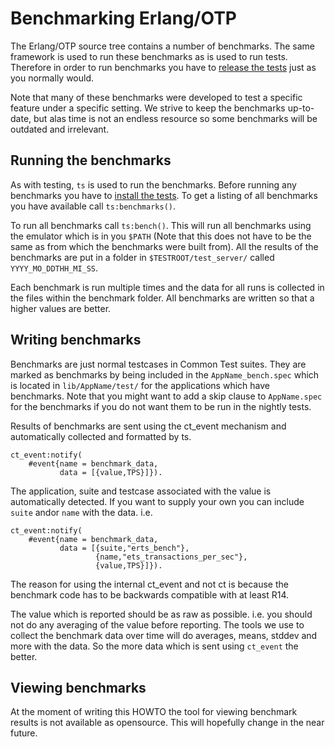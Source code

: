 Benchmarking Erlang/OTP
=======================

The Erlang/OTP source tree contains a number of benchmarks. The same framework
is used to run these benchmarks as is used to run tests. Therefore in order to
run benchmarks you have to [release the tests][] just as you normally would.

Note that many of these benchmarks were developed to test a specific feature
under a specific setting. We strive to keep the benchmarks up-to-date, but alas
time is not an endless resource so some benchmarks will be outdated and 
irrelevant.

Running the benchmarks
----------------------

As with testing, `ts` is used to run the benchmarks. Before running any 
benchmarks you have to [install the tests][]. To get a listing of all 
benchmarks you have available call `ts:benchmarks()`.

To run all benchmarks call `ts:bench()`. This will run all benchmarks using 
the emulator which is in you `$PATH` (Note that this does not have to be the
same as from which the benchmarks were built from). All the results of the 
benchmarks are put in a folder in `$TESTROOT/test_server/` called 
`YYYY_MO_DDTHH_MI_SS`. 

Each benchmark is run multiple times and the data for all runs is collected in
the files within the benchmark folder. All benchmarks are written so that a 
higher values are better. 

Writing benchmarks
------------------

Benchmarks are just normal testcases in Common Test suites. They are marked as
benchmarks by being included in the `AppName_bench.spec` which is located in
`lib/AppName/test/` for the applications which have benchmarks. Note that you
might want to add a skip clause to `AppName.spec` for the benchmarks if you do
not want them to be run in the nightly tests.

Results of benchmarks are sent using the ct_event mechanism and automatically
collected and formatted by ts. 

    ct_event:notify(
        #event{name = benchmark_data, 
               data = [{value,TPS}]}).

The application, suite and testcase associated with the value is automatically
detected. If you want to supply your own you can include `suite` andor `name`
with the data. i.e.

    ct_event:notify(
        #event{name = benchmark_data, 
               data = [{suite,"erts_bench"},
			           {name,"ets_transactions_per_sec"},
			           {value,TPS}]}).
					   
The reason for using the internal ct_event and not ct is because the benchmark 
code has to be backwards compatible with at least R14. 

The value which is reported should be as raw as possible. i.e. you should not
do any averaging of the value before reporting. The tools we use to collect the
benchmark data over time will do averages, means, stddev and more with the data.
So the more data which is sent using `ct_event` the better.

Viewing benchmarks
------------------

At the moment of writing this HOWTO the tool for viewing benchmark results is
not available as opensource. This will hopefully change in the near future.


   [release the tests]: TESTING.md#releasing-tests
   [install the tests]: TESTING.md#configuring-the-test-environment

